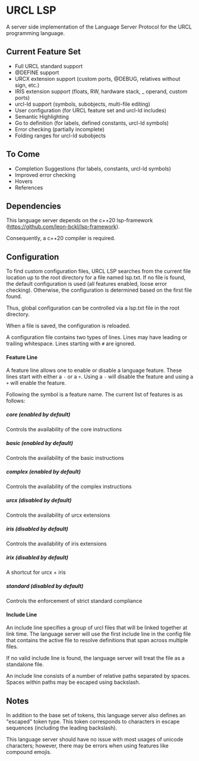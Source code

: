 # URCL LSP
A server side implementation of the Language Server Protocol for the URCL programming language.

## Current Feature Set

* Full URCL standard support
* @DEFINE support
* URCX extension support (custom ports, @DEBUG, relatives without sign, etc.)
* IRIS extension support (floats, RW, hardware stack, _ operand, custom ports)
* urcl-ld support (symbols, subobjects, multi-file editing)
* User configuration (for URCL feature set and urcl-ld includes)
* Semantic Highlighting
* Go to definition (for labels, defined constants, urcl-ld symbols)
* Error checking (partially incomplete)
* Folding ranges for urcl-ld subobjects

## To Come

* Completion Suggestions (for labels, constants, urcl-ld symbols)
* Improved error checking
* Hovers
* References

## Dependencies

This language server depends on the c++20 lsp-framework (https://github.com/leon-bckl/lsp-framework).

Consequently, a c++20 compiler is required.

## Configuration
To find custom configuration files, URCL LSP searches from the current file location up to the root directory for a file named lsp.txt. If no file is found, the default configuration is used (all features enabled, loose error checking). Otherwise, the configuration is determined based on the first file found.

Thus, global configuration can be controlled via a lsp.txt file in the root directory.

When a file is saved, the configuration is reloaded.

A configuration file contains two types of lines. Lines may have leading or trailing whitespace. Lines starting with `#` are ignored.


#### Feature Line
A feature line allows one to enable or disable a language feature. These lines start with either a `-` or a `+`. Using a `-` will disable the feature and using a `+` will enable the feature.

Following the symbol is a feature name. The current list of features is as follows:

##### core (enabled by default)
Controls the availability of the core instructions
##### basic (enabled by default)
Controls the availability of the basic instructions
##### complex (enabled by default)
Controls the availability of the complex instructions
##### urcx (disabled by default)
Controls the availability of urcx extensions
##### iris (disabled by default)
Controls the availability of iris extensions
##### irix (disabled by default)
A shortcut for urcx + iris
##### standard (disabled by default)
Controls the enforcement of strict standard compliance

#### Include Line
An include line specifies a group of urcl files that will be linked together at link time. The language server will use the first include line in the config file that contains the active file to resolve definitions that span across multiple files. 

If no valid include line is found, the language server will treat the file as a standalone file.

An include line consists of a number of relative paths separated by spaces. Spaces within paths may be escaped using backslash.

## Notes

In addition to the base set of tokens, this language server also defines an "escaped" token type. This token corresponds to characters in escape sequences (including the leading backslash).

This language server should have no issue with most usages of unicode characters; however, there may be errors when using features like compound emojis.
